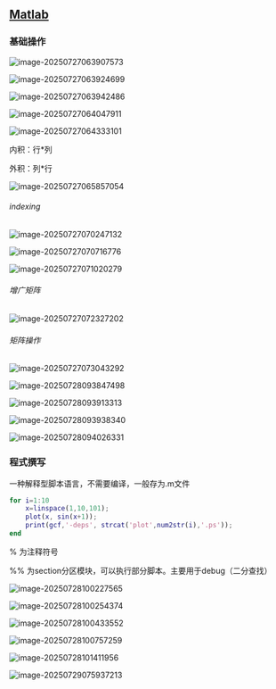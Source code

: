 ## [Matlab](https://www.bilibili.com/video/BV1ixgBzLEr2/?p=3&spm_id_from=333.1007.top_right_bar_window_history.content.click&vd_source=0e4de0dd0c9aad54817599a7fef890c7)

### 基础操作

![image-20250727063907573](./assets/image-20250727063907573.png)

![image-20250727063924699](./assets/image-20250727063924699.png)

![image-20250727063942486](./assets/image-20250727063942486.png)

![image-20250727064047911](./assets/image-20250727064047911.png)

![image-20250727064333101](./assets/image-20250727064333101.png)

内积：行*列

外积：列*行

![image-20250727065857054](./assets/image-20250727065857054.png)

###### indexing

![image-20250727070247132](./assets/image-20250727070247132.png)

![image-20250727070716776](./assets/image-20250727070716776.png)

![image-20250727071020279](./assets/image-20250727071020279.png)

###### 增广矩阵

![image-20250727072327202](./assets/image-20250727072327202.png)

###### 矩阵操作

![image-20250727073043292](./assets/image-20250727073043292.png)

![image-20250728093847498](./assets/image-20250728093847498.png)

![image-20250728093913313](./assets/image-20250728093913313.png)

![image-20250728093938340](./assets/image-20250728093938340.png)

![image-20250728094026331](./assets/image-20250728094026331.png)

### 程式撰写

一种解释型脚本语言，不需要编译，一般存为.m文件

```matlab
for i=1:10
    x=linspace(1,10,101);
    plot(x, sin(x+1));
    print(gcf,'-deps', strcat('plot',num2str(i),'.ps'));
end
```

% 为注释符号

%% 为section分区模块，可以执行部分脚本。主要用于debug（二分查找）

![image-20250728100227565](./assets/image-20250728100227565.png)

![image-20250728100254374](./assets/image-20250728100254374.png)

![image-20250728100433552](./assets/image-20250728100433552.png)

![image-20250728100757259](./assets/image-20250728100757259.png)

![image-20250728101411956](./assets/image-20250728101411956.png)

![image-20250729075937213](./assets/image-20250729075937213.png)